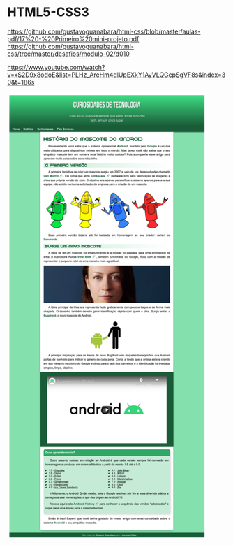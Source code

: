 # HTML5-CSS3

https://github.com/gustavoguanabara/html-css/blob/master/aulas-pdf/17%20-%20Primeiro%20mini-projeto.pdf
https://github.com/gustavoguanabara/html-css/tree/master/desafios/modulo-02/d010

https://www.youtube.com/watch?v=xS2D9x8odoE&list=PLHz_AreHm4dlUpEXkY1AyVLQGcpSgVF8s&index=30&t=186s

![image](image.png)